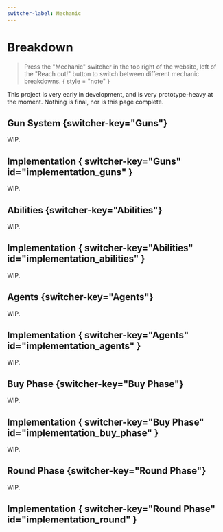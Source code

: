 ```yaml
---
switcher-label: Mechanic
---
```


<show-structure for="chapter,procedure" depth="0"></show-structure>

# Breakdown

<primary-label ref="angel"></primary-label>
<secondary-label ref="futuregames"></secondary-label>
<secondary-label ref="unreal"></secondary-label>
<secondary-label ref="angelscript"></secondary-label>

> Press the "Mechanic" switcher in the top right of the website, left of the "Reach out!" button to switch between
different mechanic breakdowns. { style = "note" }

This project is very early in development, and is very prototype-heavy at the moment. Nothing is final, nor is this page
complete.

## Gun System {switcher-key="Guns"}

WIP.

## Implementation { switcher-key="Guns" id="implementation_guns" }

WIP.

## Abilities {switcher-key="Abilities"}

WIP.



## Implementation { switcher-key="Abilities" id="implementation_abilities" }

WIP.

## Agents {switcher-key="Agents"}

WIP.

## Implementation { switcher-key="Agents" id="implementation_agents" }

WIP.

## Buy Phase {switcher-key="Buy Phase"}

WIP.

## Implementation { switcher-key="Buy Phase" id="implementation_buy_phase" }

WIP.

## Round Phase {switcher-key="Round Phase"}

WIP.

## Implementation { switcher-key="Round Phase" id="implementation_round" }